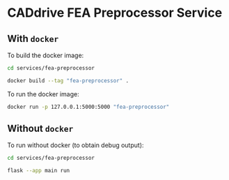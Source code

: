 # CADdrive FEA Preprocessor Service

## With ``docker``

To build the docker image:

```sh
cd services/fea-preprocessor

docker build --tag "fea-preprocessor" .
```

To run the docker image:

```sh
docker run -p 127.0.0.1:5000:5000 "fea-preprocessor"
```

## Without ``docker``

To run without docker (to obtain debug output):

```sh
cd services/fea-preprocessor

flask --app main run
```